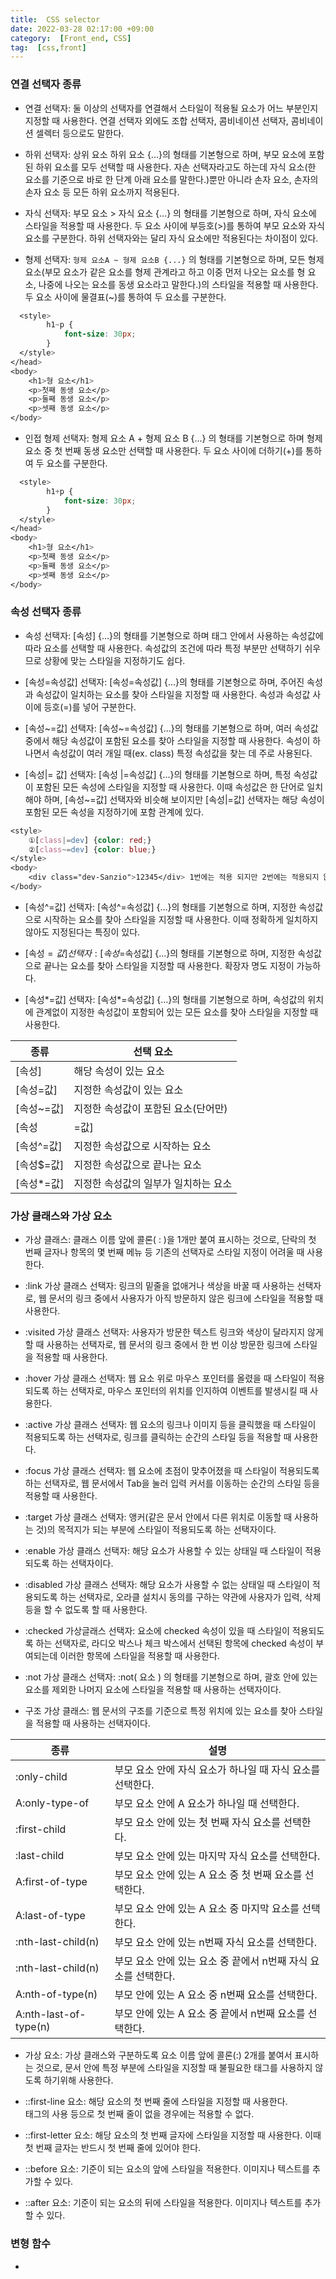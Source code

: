 ```yaml
---
title:  CSS selector
date: 2022-03-28 02:17:00 +09:00
category:  [Front_end, CSS]
tag:  [css,front]
---
```


### 연결 선택자 종류

- 연결 선택자: 둘 이상의 선택자를 연결해서 스타일이 적용될 요소가 어느 부분인지 지정할 때 사용한다. 연결 선택자 외에도 조합 선택자, 콤비네이션 선택자, 콤비네이션 셀렉터 등으로도 말한다.

- 하위 선택자: 상위 요소 하위 요소 {...}의 형태를 기본형으로 하며, 부모 요소에 포함된 하위 요소를 모두 선택할 때 사용한다. 자손 선택자라고도 하는데 자식 요소(한 요소를 기준으로 바로 한 단계 아래 요소를 말한다.)뿐만 아니라 손자 요소, 손자의 손자 요소 등 모든 하위 요소까지 적용된다.

- 자식 선택자: 부모 요소 > 자식 요소 {...} 의 형태를 기본형으로 하며, 자식 요소에 스타일을 적용할 때 사용한다. 두 요소 사이에 부등호(>)를 통하여 부모 요소와 자식 요소를 구분한다. 하위 선택자와는 달리 자식 요소에만 적용된다는 차이점이 있다.

- 형제 선택자: `형제 요소A ~ 형제 요소B {...}` 의 형태를 기본형으로 하며, 모든 형제 요소(부모 요소가 같은 요소를 형제 관계라고 하고 이중 먼저 나오는 요소를 형 요소, 나중에 나오는 요소를 동생 요소라고 말한다.)의 스타일을 적용할 때 사용한다.  두 요소 사이에 물결표(~)를 통하여 두 요소를 구분한다.

```css
  <style>
        h1~p {
            font-size: 30px;
        }
  </style>
</head>
<body>
    <h1>형 요소</h1>
    <p>첫째 동생 요소</p>
    <p>둘째 동생 요소</p>
    <p>셋째 동생 요소</p>   
</body>
```

- 인접 형제 선택자: 형제 요소 A + 형제 요소 B {...} 의 형태를 기본형으로 하며 형제 요소 중 첫 번째 동생 요소만 선택할 때 사용한다. 두 요소 사이에 더하기(+)를 통하여 두 요소를 구분한다.

```css
  <style>
        h1+p {
            font-size: 30px;
        }
  </style>
</head>
<body>
    <h1>형 요소</h1>
    <p>첫째 동생 요소</p>
    <p>둘째 동생 요소</p>
    <p>셋째 동생 요소</p>
</body>
```

### 속성 선택자 종류

- 속성 선택자: [속성] {...}의 형태를 기본형으로 하며 태그 안에서 사용하는 속성값에 따라 요소를 선택할 때 사용한다. 속성값의 조건에 따라 특정 부분만 선택하기 쉬우므로 상황에 맞는 스타일을 지정하기도 쉽다.

- [속성=속성값] 선택자: [속성=속성값] {...}의 형태를 기본형으로 하며, 주어진 속성과 속성값이 일치하는 요소를 찾아 스타일을 지정할 때 사용한다. 속성과 속성값 사이에 등호(=)를 넣어 구분한다.

- [속성~=값] 선택자: [속성~=속성값] {...}의 형태를 기본형으로 하며, 여러 속성값 중에서 해당 속성값이 포함된 요소를 찾아 스타일을 지정할 때 사용한다. 속성이 하나면서 속성값이 여러 개일 때(ex. class) 특정 속성값을 찾는 데 주로 사용된다.

- [속성|= 값] 선택자: [속성 |=속성값] {...}의 형태를 기본형으로 하며, 특정 속성값이 포함된 모든 속성에 스타일을 지정할 때 사용한다. 이때 속성값은 한 단어로 일치해야 하며, [속성~=값] 선택자와 비슷해 보이지만 [속성|=값] 선택자는 해당 속성이 포함된 모든 속성을 지정하기에 포함 관계에 있다.

```css
<style>
	①[class|=dev] {color: red;} 
	②[class~=dev] {color: blue;}
</style>
<body>
	<div class="dev-Sanzio">12345</div> 1번에는 적용 되지만 2번에는 적용되지 않음
</body>
```

- [속성^=값] 선택자: [속성^=속성값] {...}의 형태를 기본형으로 하며, 지정한 속성값으로 시작하는 요소를 찾아 스타일을 지정할 때 사용한다. 이때 정확하게 일치하지 않아도 지정된다는 특징이 있다.

- [속성$=값] 선택자: [속성$=속성값] {...}의 형태를 기본형으로 하며, 지정한 속성값으로 끝나는 요소를 찾아 스타일을 지정할 때 사용한다. 확장자 명도 지정이 가능하다.

- [속성*=값] 선택자: [속성*=속성값] {...}의 형태를 기본형으로 하며, 속성값의 위치에 관계없이 지정한 속성값이 포함되어 있는 모든 요소를 찾아 스타일을 지정할 때 사용한다.

| 종류 | 선택 요소 |
| --- | --- |
| [속성] | 해당 속성이 있는 요소 |
| [속성=값] | 지정한 속성값이 있는 요소 |
| [속성~=값] | 지정한 속성값이 포함된 요소(단어만) |
| [속성|=값] | 지정한 속성값이 포함된 요소(하이픈 포함) |
| [속성^=값] | 지정한 속성값으로 시작하는 요소 |
| [속성$=값] | 지정한 속성값으로 끝나는 요소 |
| [속성*=값] | 지정한 속성값의 일부가 일치하는 요소 |

### 가상 클래스와 가상 요소

- 가상 클래스: 클래스 이름 앞에 콜론( : )을 1개만 붙여 표시하는 것으로, 단락의 첫 번째 글자나 항목의 몇 번째 메뉴 등 기존의 선택자로 스타일 지정이 어려울 때 사용한다.

- :link 가상 클래스 선택자: 링크의 밑줄을 없애거나 색상을 바꿀 때 사용하는 선택자로, 웹 문서의 링크 중에서 사용자가 아직 방문하지 않은 링크에 스타일을 적용할 때 사용한다.

- :visited 가상 클래스 선택자: 사용자가 방문한 텍스트 링크와 색상이 달라지지 않게 할 때 사용하는 선택자로, 웹 문서의 링크 중에서 한 번 이상 방문한 링크에 스타일을 적용할 때 사용한다.

- :hover 가상 클래스 선택자: 웹 요소 위로 마우스 포인터를 올렸을 때 스타일이 적용되도록 하는 선택자로, 마우스 포인터의 위치를 인지하여 이벤트를 발생시킬 때 사용한다.

- :active 가상 클래스 선택자: 웹 요소의 링크나 이미지 등을 클릭했을 때 스타일이 적용되도록 하는 선택자로, 링크를 클릭하는 순간의 스타일 등을 적용할 때 사용한다.

- :focus 가상 클래스 선택자: 웹 요소에 초점이 맞추어졌을 때 스타일이 적용되도록 하는 선택자로, 웹 문서에서 Tab을 눌러 입력 커서를 이동하는 순간의 스타일 등을 적용할 때 사용한다.

- :target 가상 클래스 선택자: 앵커(같은 문서 안에서 다른 위치로 이동할 때 사용하는 것)의 목적지가 되는 부분에 스타일이 적용되도록 하는 선택자이다.

- :enable 가상 클래스 선택자: 해당 요소가 사용할 수 있는 상태일 때 스타일이 적용되도록 하는 선택자이다.

- :disabled 가상 클래스 선택자: 해당 요소가 사용할 수 없는 상태일 때 스타일이 적용되도록 하는 선택자로, 오라클 설치시 동의를 구하는 약관에 사용자가 입력, 삭제 등을 할 수 없도록 할 때 사용한다.

- :checked 가상글래스 선택자: 요소에 checked 속성이 있을 때 스타일이 적용되도록 하는 선택자로, 라디오 박스나 체크 박스에서 선택된 항목에 checked 속성이 부여되는데 이러한 항목에 스타일을 적용할 때 사용한다.

- :not 가상 클래스 선택자: :not( 요소 ) 의 형태를 기본형으로 하며, 괄호 안에 있는 요소를 제외한 나머지 요소에 스타일을 적용할 때 사용하는 선택자이다.

- 구조 가상 클래스: 웹 문서의 구조를 기준으로 특정 위치에 있는 요소를 찾아 스타일을 적용할 때 사용하는 선택자이다.

 

| 종류  | 설명 |
| --- | --- |
| :only-child | 부모 요소 안에 자식 요소가 하나일 때 자식 요소를 선택한다. |
| A:only-type-of | 부모 요소 안에 A 요소가 하나일 때 선택한다. |
| :first-child | 부모 요소 안에 있는 첫 번째 자식 요소를 선택한다. |
| :last-child | 부모 요소 안에 있는 마지막 자식 요소를 선택한다. |
| A:first-of-type | 부모 요소 안에 있는 A 요소 중 첫 번째 요소를 선택한다.  |
| A:last-of-type | 부모 요소 안에 있는 A 요소 중 마지막 요소를 선택한다. |
| :nth-last-child(n) | 부모 요소 안에 있는 n번째 자식 요소를 선택한다. |
| :nth-last-child(n) | 부모 요소 안에 있는 요소 중 끝에서 n번째 자식 요소를 선택한다. |
| A:nth-of-type(n) | 부모 안에 있는 A 요소 중 n번째 요소를 선택한다. |
| A:nth-last-of-type(n) | 부모 안에 있는 A 요소 중 끝에서 n번째 요소를 선택한다. |

- 가상 요소: 가상 클래스와 구분하도록 요소 이름 앞에 콜론(:) 2개를 붙여서 표시하는 것으로, 문서 안에 특정 부분에 스타일을 지정할 때 불필요한 태그를 사용하지 않도록 하기위해 사용한다.

- ::first-line 요소: 해당 요소의 첫 번째 줄에 스타일을 지정할 때 사용한다. <br> 태그의 사용 등으로 첫 번째 줄이 없을 경우에는 적용할 수 없다.

- ::first-letter 요소: 해당 요소의 첫 번째 글자에 스타일을 지정할 때 사용한다. 이때 첫 번째 글자는 반드시 첫 번째 줄에 있어야 한다.

- ::before 요소: 기준이 되는 요소의 앞에 스타일을 적용한다. 이미지나 텍스트를 추가할 수 있다.

- ::after 요소: 기준이 되는 요소의 뒤에 스타일을 적용한다. 이미지나 텍스트를 추가할 수 있다.

### 변형 함수

-